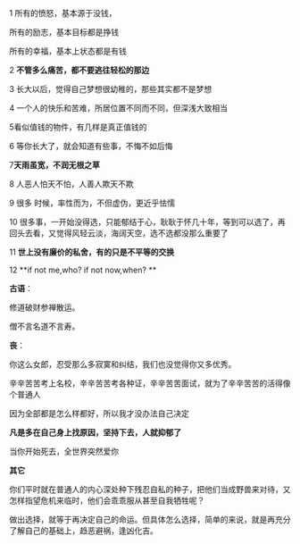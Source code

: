 1 所有的愤怒，基本源于没钱，

   所有的励志，基本目标都是挣钱

  所有的幸福，基本上状态都是有钱

2 **不管多么痛苦，都不要逃往轻松的那边**

3 长大以后，觉得自己梦想很幼稚的，那些其实都不是梦想

4 一个人的快乐和苦难，所居位置不同而不同，但深浅大致相当

5看似值钱的物件，有几样是真正值钱的

6 等你长大了，就会知道有些事，不悔不如后悔

7**天雨虽宽，不润无根之草**

8 人恶人怕天不怕，人善人欺天不欺

9 很多 时候，率性而为，不但虚伪，更近乎怯懦

10 很多事，一开始没得选，只能郁结于心，耿耿于怀几十年，等到可以选了，再回头去看，又觉得风轻云淡，海阔天空，选不选都没那么重要了

11 **世上没有廉价的私舍，有的只是不平等的交换**

12  **if not me,who? if not now,when? **



**古语**：

修道破财参禅散运。

僧不言名道不言寿。



**丧**：

你这么女郎，忍受那么多寂寞和纠结，我们也没觉得你又多优秀。

辛辛苦苦考上名校，辛辛苦苦考各种证，辛辛苦苦面试，就为了辛辛苦苦的活得像个普通人

因为全部都是怎么样都好，所以我才没办法自己决定

**凡是多在自己身上找原因，坚持下去，人就抑郁了**

当你开始死去，全世界突然爱你



**其它**

你们平时就在普通人的内心深处种下残忍自私的种子，把他们当成野兽来对待，又怎样指望危机来临时，他们会乖乖服从甚至自我牺牲呢？

做出选择，就等于再决定自己的命运。但具体怎么选择，简单的来说，就是再充分了解自己的基础上，趋恶避祸，逢凶化吉。